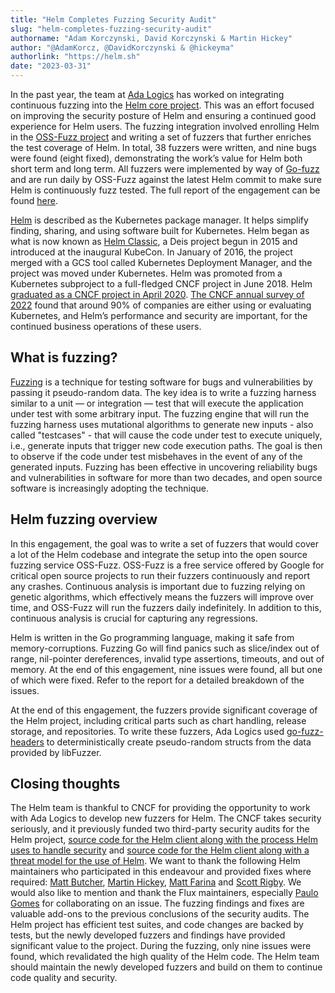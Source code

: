 ```yaml
---
title: "Helm Completes Fuzzing Security Audit"
slug: "helm-completes-fuzzing-security-audit"
authorname: "Adam Korczynski, David Korczynski & Martin Hickey"
author: "@AdamKorcz, @DavidKorczynski & @hickeyma"
authorlink: "https://helm.sh"
date: "2023-03-31"
---
```


In the past year, the team at [Ada Logics](https://adalogics.com) has worked on integrating continuous fuzzing into the [Helm core project](https://github.com/helm/helm). This was an effort focused on improving the security posture of Helm and ensuring a continued good experience for Helm users. The fuzzing integration involved enrolling Helm in the [OSS-Fuzz project](https://github.com/cncf/cncf-fuzzing) and writing a set of fuzzers that further enriches the test coverage of Helm. In total, 38 fuzzers were written, and nine bugs were found (eight fixed), demonstrating the work’s value for Helm both short term and long term. All fuzzers were implemented by way of [Go-fuzz](https://github.com/dvyukov/go-fuzz) and are run daily by OSS-Fuzz against the latest Helm commit to make sure Helm is continuously fuzz tested. The full report of the engagement can be found [here](https://github.com/helm/community/tree/main/security-audit/FUZZING_AUDIT_2022.PDF). 

[Helm](https://helm.sh) is described as the Kubernetes package manager. It helps simplify finding, sharing, and using software built for Kubernetes. Helm began as what is now known as [Helm Classic](https://github.com/helm/helm-classic), a Deis project begun in 2015 and introduced at the inaugural KubeCon. In January of 2016, the project merged with a GCS tool called Kubernetes Deployment Manager, and the project was moved under Kubernetes. Helm was promoted from a Kubernetes subproject to a full-fledged CNCF project in June 2018. Helm [graduated as a CNCF project in April 2020](https://www.cncf.io/announcement/2020/04/30/cloud-native-computing-foundation-announces-helm-graduation/). [The CNCF annual survey of 2022](https://www.cncf.io/reports/cncf-annual-survey-2021) found that around 90% of companies are either using or evaluating Kubernetes, and Helm’s performance and security are important, for the continued business operations of these users. 

## What is fuzzing?

[Fuzzing](https://en.wikipedia.org/wiki/Fuzzing) is a technique for testing software for bugs and vulnerabilities by passing it pseudo-random data. The key idea is to write a fuzzing harness similar to a unit — or integration — test that will execute the application under test with some arbitrary input. The fuzzing engine that will run the fuzzing harness uses mutational algorithms to generate new inputs - also called "testcases" - that will cause the code under test to execute uniquely, i.e., generate inputs that trigger new code execution paths. The goal is then to observe if the code under test misbehaves in the event of any of the generated inputs. Fuzzing has been effective in uncovering reliability bugs and vulnerabilities in software for more than two decades, and open source software is increasingly adopting the technique. 

## Helm fuzzing overview

In this engagement, the goal was to write a set of fuzzers that would cover a lot of the Helm codebase and integrate the setup into the open source fuzzing service OSS-Fuzz. OSS-Fuzz is a free service offered by Google for critical open source projects to run their fuzzers continuously and report any crashes. Continuous analysis is important due to fuzzing relying on genetic algorithms, which effectively means the fuzzers will improve over time, and OSS-Fuzz will run the fuzzers daily indefinitely. In addition to this, continuous analysis is crucial for capturing any regressions.

Helm is written in the Go programming language, making it safe from memory-corruptions. Fuzzing Go will find panics such as slice/index out of range, nil-pointer dereferences, invalid type assertions, timeouts, and out of memory. At the end of this engagement, nine issues were found, all but one of which were fixed. Refer to the report for a detailed breakdown of the issues.

At the end of this engagement, the fuzzers provide significant coverage of the Helm project, including critical parts such as chart handling, release storage, and repositories. To write these fuzzers, Ada Logics used [go-fuzz-headers](https://github.com/AdaLogics/go-fuzz-headers) to deterministically create pseudo-random structs from the data provided by libFuzzer.

## Closing thoughts

The Helm team is thankful to CNCF for providing the opportunity to work with Ada Logics to develop new fuzzers for Helm. The CNCF takes security seriously, and it previously funded two third-party security audits for the Helm project, [source code for the Helm client along with the process Helm uses to handle security](https://helm.sh/blog/2019-11-04-helm-security-audit-results/) and [source code for the Helm client along with a threat model for the use of Helm](https://helm.sh/blog/helm-2nd-security-audit/). We want to thank the following Helm maintainers who participated in this endeavour and provided fixes where required: [Matt Butcher](https://github.com/technosophos), [Martin Hickey](https://github.com/hickeyma), [Matt Farina](https://github.com/mattfarina) and [Scott Rigby](https://github.com/scottrigby). We would also like to mention and thank the Flux maintainers, especially [Paulo Gomes](https://github.com/pjbgf) for collaborating on an issue. The fuzzing findings and fixes are valuable add-ons to the previous conclusions of the security audits. The Helm project has efficient test suites, and code changes are backed by tests, but the newly developed fuzzers and findings have provided significant value to the project. During the fuzzing, only nine issues were found, which revalidated the high quality of the Helm code. The Helm team should maintain the newly developed fuzzers and build on them to continue code quality and security.